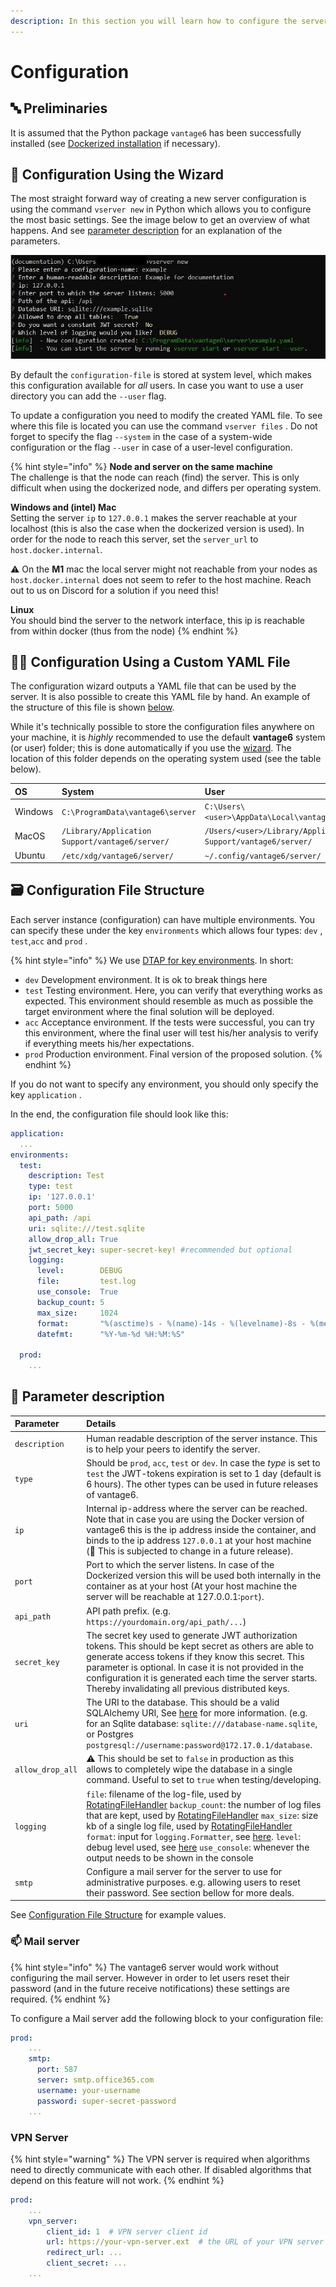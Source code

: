 ```yaml
---
description: In this section you will learn how to configure the server.
---
```


# Configuration

## 🔤 Preliminaries

It is assumed that the Python package `vantage6` has been successfully installed \(see [Dockerized installation](../../installation/dockerized-installation.md) if necessary\).

## 🧙 Configuration Using the Wizard

The most straight forward way of creating a new server configuration is using the command `vserver new` in Python which allows you to configure the most basic settings. See the image below to get an overview of what happens. And see [parameter description](server-configuration.md#-parameter-description) for an explanation of the parameters.

![](../../.gitbook/assets/vservernew%20%281%29.jpg)

By default the `configuration-file` is stored at system level, which makes this configuration available for _all_ users. In case you want to use a user directory you can add the `--user` flag.

To update a configuration you need to modify the created YAML file. To see where this file is located you can use the command `vserver files` . Do not forget to specify the flag `--system` in the case of a system-wide configuration or the flag `--user` in case of a user-level configuration.

{% hint style="info" %}
**Node and server on the same machine**  
The challenge is that the node can reach \(find\) the server. This is only difficult when using the dockerized node, and differs per operating system.

**Windows and \(intel\) Mac**  
Setting the server `ip` to `127.0.0.1` makes the server reachable at your localhost \(this is also the case when the dockerized version is used\). In order for the node to reach this server, set the `server_url` to `host.docker.internal`. 

⚠ On the **M1** mac the local server might not  reachable from your nodes as `host.docker.internal` does not seem to refer to the host machine. Reach out to us on Discord for a solution if you need this!

**Linux**  
You should bind the server to the network interface, this ip is reachable from within docker \(thus from the node\)
{% endhint %}

## 👩🔬 Configuration Using a Custom YAML File

The configuration wizard outputs a YAML file that can be used by the server. It is also possible to create this YAML file by hand. An example of the structure of this file is shown [below](server-configuration.md#configuration-file-structure).

While it's technically possible to store the configuration files anywhere on your machine, it is _highly_ recommended to use the default **vantage6** system \(or user\) folder; this is done automatically if you use the [wizard](server-configuration.md#configure-using-the-wizard). The location of this folder depends on the operating system used \(see the table below\).

| OS | System | User |
| :--- | :--- | :--- |
| Windows | `C:\ProgramData\vantage6\server` | `C:\Users\<user>\AppData\Local\vantage6\server\` |
| MacOS | `/Library/Application Support/vantage6/server/` | `/Users/<user>/Library/Application Support/vantage6/server/` |
| Ubuntu | `/etc/xdg/vantage6/server/` | `~/.config/vantage6/server/` |

## 🗃 Configuration File Structure

Each server instance \(configuration\) can have multiple environments. You can specify these under the key `environments` which allows four types: `dev` , `test`,`acc` and `prod` .

{% hint style="info" %}
We use [DTAP for key environments](https://en.wikipedia.org/wiki/Development,_testing,_acceptance_and_production). In short:

* `dev` Development environment. It is ok to break things here
* `test` Testing environment. Here, you can verify that everything works as expected. This environment should resemble as much as possible the target environment where the final solution will be deployed.
* `acc` Acceptance environment. If the tests were successful, you can try this environment, where the final user will test  his/her analysis to verify if everything meets his/her expectations.
* `prod` Production environment. Final version of the proposed solution.
{% endhint %}

If you do not want to specify any environment, you should only specify the key `application` .

In the end, the configuration file should look like this:

```yaml
application:
  ...
environments:
  test:
    description: Test
    type: test
    ip: '127.0.0.1'
    port: 5000
    api_path: /api
    uri: sqlite:///test.sqlite
    allow_drop_all: True
    jwt_secret_key: super-secret-key! #recommended but optional
    logging:
      level:        DEBUG
      file:         test.log
      use_console:  True
      backup_count: 5
      max_size:     1024
      format:       "%(asctime)s - %(name)-14s - %(levelname)-8s - %(message)s"
      datefmt:      "%Y-%m-%d %H:%M:%S"

  prod:
    ...
```

## 📰 Parameter description

| Parameter | Details |
| :--- | :--- |
| `description` | Human readable description of the server instance. This is to help your peers to identify the server. |
| `type` | Should be `prod`, `acc`, `test` or `dev`. In case the _type_ is set to `test` the JWT-tokens expiration is set to 1 day \(default is 6 hours\). The other types can be used in future releases of vantage6. |
| `ip` | Internal ip-address where the server can be reached. Note that in case you are using the Docker version of vantage6 this is the ip address inside the container, and binds to the ip address `127.0.0.1` at your host machine \(🚧 This is subjected to change in a future release\). |
| `port` | Port to which the server listens. In case of the Dockerized version this will be used both internally in the container as at your host \(At your host machine the server will be reachable at 127.0.0.1:`port`\). |
| `api_path` | API path prefix. \(e.g. `https://yourdomain.org/api_path/...`\) |
| `secret_key` | The secret key used to generate JWT authorization tokens. This should be kept secret as others are able to generate access tokens if they know this secret. This parameter is optional. In case it is not provided in the configuration it is generated each time the server starts. Thereby invalidating all previous distributed keys. |
| `uri` | The URI to the database. This should be a valid SQLAlchemy URI, See [here](https://docs.sqlalchemy.org/en/latest/core/engines.html#database-urls) for more information. \(e.g. for an Sqlite database: `sqlite:///database-name.sqlite`, or Postgres `postgresql://username:password@172.17.0.1/database`. |
| `allow_drop_all` | ⚠ This should be set to `false` in production as this allows to completely wipe the database in a single command. Useful to set to `true` when testing/developing. |
| `logging` |  `file`: filename of the log-file, used by [RotatingFileHandler](https://docs.python.org/3/library/logging.handlers.html#logging.handlers.RotatingFileHandler) `backup_count`: the number of log files that are kept, used by [RotatingFileHandler](https://docs.python.org/3/library/logging.handlers.html#logging.handlers.RotatingFileHandler) `max_size`: size kb of a single log file, used by [RotatingFileHandler](https://docs.python.org/3/library/logging.handlers.html#logging.handlers.RotatingFileHandler) `format`: input for `logging.Formatter`, see [here](https://docs.python.org/3/library/logging.html#logging.Formatter). `level`: debug level used, see [here](https://docs.python.org/3/library/logging.html#logging-levels) `use_console`: whenever the output needs to be shown in the console |
| `smtp` | Configure a mail server for the server to use for administrative purposes. e.g. allowing users to reset their password. See section bellow for more deals. |

See [Configuration File Structure](server-configuration.md#-configuration-file-structure) for example values.

### 📫 Mail server

{% hint style="info" %}
The vantage6 server would work without configuring the mail server. However in order to let users reset their password \(and in the future receive notifications\) these settings are required.
{% endhint %}

To configure a Mail server add the following block to your configuration file:

```yaml
prod: 
    ...
    smtp:
      port: 587
      server: smtp.office365.com
      username: your-username
      password: super-secret-password
    ...
```

### VPN Server

{% hint style="warning" %}
The VPN server is required when algorithms need to directly communicate with each other. If disabled algorithms that depend on this feature will not work. 
{% endhint %}

```yaml
prod: 
    ...
    vpn_server:
        client_id: 1  # VPN server client id
        url: https://your-vpn-server.ext  # the URL of your VPN server
        redirect_url: ...
        client_secret: ...
    ... 
```

